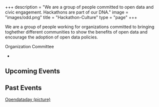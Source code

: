 +++
description = "We are a group of people committed to open data and civic engagement. Hackathons are part of our DNA."
image = "images/odd.png"
title = "Hackathon-Culture"
type = "page"
+++

We are a group of people working for organizations committed to bringing toghether different communities to show the benefits of open data and encourage the adoption of open data policies.

Organization Committee

-

## Upcoming Events

## Past Events


[Opendataday (picture)](https://www.stadt-zuerich.ch/portal/de/index/ogd/anwendungen/2017/ODD17_Hackathon_Projekte.html)
